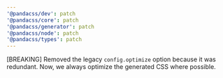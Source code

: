 ```yaml
---
'@pandacss/dev': patch
'@pandacss/core': patch
'@pandacss/generator': patch
'@pandacss/node': patch
'@pandacss/types': patch
---
```


[BREAKING] Removed the legacy `config.optimize` option because it was redundant. Now, we always optimize the generated
CSS where possible.
